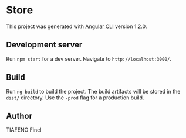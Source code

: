 # Store

This project was generated with [Angular CLI](https://github.com/angular/angular-cli) version 1.2.0.

## Development server

Run `npm start` for a dev server. Navigate to `http://localhost:3000/`. 

## Build

Run `ng build` to build the project. The build artifacts will be stored in the `dist/` directory. Use the `-prod` flag for a production build.

## Author

TIAFENO Finel

